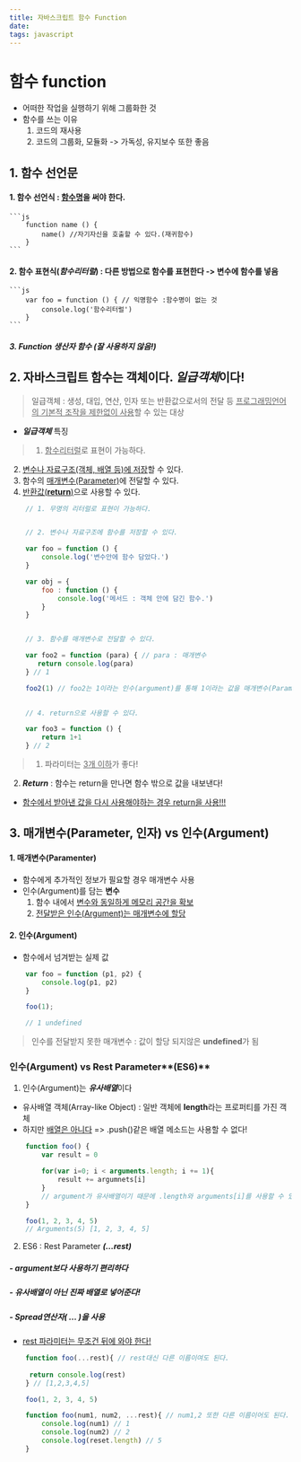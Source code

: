 ```yaml
---
title: 자바스크립트 함수 Function
date: 
tags: javascript
---
```



# 함수 function

- 어떠한 작업을 실행하기 위해 그룹화한 것
- 함수를 쓰는 이유
    1. 코드의 재사용
    2. 코드의 그룹화, 모듈화 -> 가독성, 유지보수 또한 좋음

## 1. 함수 선언문
#### 1. 함수 선언식 : <u>함수명</u>을 써야 한다.
    ```js
        function name () {
            name() //자기자신을 호출할 수 있다.(재귀함수)
        }
    ```
#### 2. 함수 표현식(***함수리터럴***) : 다른 방법으로 함수를 표현한다  ->  **변수**에 함수를 넣음
    ```js
        var foo = function () { // 익명함수 :함수명이 없는 것
            console.log('함수리터럴')
        }
    ```
##### 3. Function 생산자 함수 (잘 사용하지 않음!)

## 2. 자바스크립트 함수는 객체이다. ***일급객체***이다!
> 일급객체 : 생성, 대입, 연산, 인자 또는 반환값으로서의 전달 등 <u>프로그래밍언어의 기본적 조작을 제한없이 사용</u>할 수 있는 대상

- ***일급객체*** 특징
> 1. <u>함수리터럴</u>로 표현이 가능하다.
  2. <u>변수나 자료구조(객체, 배열 등)에 저장</u>할 수 있다.
  3. 함수의 <u>매개변수(Parameter)</u>에 전달할 수 있다.
  4. <u>반환값(**return**)</u>으로 사용할 수 있다.

```js
    // 1. 무명의 리터럴로 표현이 가능하다.


    // 2. 변수나 자료구조에 함수를 저장할 수 있다.

    var foo = function () {
        console.log('변수안에 함수 담았다.')
    }

    var obj = {
        foo : function () {
            console.log('메서드 : 객체 안에 담긴 함수.')
        }
    }


    // 3. 함수를 매개변수로 전달할 수 있다.

    var foo2 = function (para) { // para : 매개변수
       return console.log(para) 
    } // 1

    foo2(1) // foo2는 1이라는 인수(argument)를 통해 1이라는 값을 매개변수(Parameter)로 받게 된다. 
    

    // 4. return으로 사용할 수 있다.

    var foo3 = function () {
        return 1+1
    } // 2
```
> 1. 파라미터는 <u>3개 이하</u>가 좋다!
2. ***Return*** : 함수는 return을 만나면 함수 밖으로 값을 내보낸다!
- <u>함수에서 받아낸 값을 다시 사용해야하는 경우 return을 사용!!!</u>

## 3. 매개변수(Parameter, 인자)  vs  인수(Argument)
#### 1. 매개변수(Paramenter) 
- 함수에게 추가적인 정보가 필요할 경우 매개변수 사용
- 인수(Argument)를 담는 **변수**
    1. 함수 내에서 <u>변수와 동일하게 메모리 공간을 확보</u>
    2. <u>전달받은 인수(Argument)는 매개변수에 할당</u>

#### 2. 인수(Argument)
- 함수에서 넘겨받는 실제 값
```js
    var foo = function (p1, p2) {
        console.log(p1, p2)
    }

    foo(1);

    // 1 undefined
```
> 인수를 전달받지 못한 매개변수 : 값이 할당 되지않은 **undefined**가 됨

### 인수(Argument)  vs  Rest Parameter**(ES6)**
1. 인수(Argument)는 ***유사배열***이다
- 유사배열 객체(Array-like Object) : 일반 객체에 **length**라는 프로퍼티를 가진 객체
 - 하지만 <u>배열은 아니다</u> => .push()같은 배열 메소드는 사용할 수 없다!
```js
    function foo() {
        var result = 0

        for(var i=0; i < arguments.length; i += 1){
            result += argumnets[i]
        } 
        // argument가 유사배열이기 때문에 .length와 arguments[i]를 사용할 수 있다.
    }

    foo(1, 2, 3, 4, 5) 
    // Arguments(5) [1, 2, 3, 4, 5]
```

2. ES6 : Rest Parameter ***(...rest)***
##### - argument보다 사용하기 편리하다
##### - 유사배열이 아닌 진짜 배열로 넣어준다!
##### - Spread연산자( ... )을 사용
- <u>rest 파라미터는 무조건 뒤에 와야 한다!</u>
```js
    function foo(...rest){ // rest대신 다른 이름이여도 된다.
    
     return console.log(rest)
    } // [1,2,3,4,5]

    foo(1, 2, 3, 4, 5)

    function foo(num1, num2, ...rest){ // num1,2 또한 다른 이름이어도 된다.
        console.log(num1) // 1
        console.log(num2) // 2
        console.log(reset.length) // 5
    }
```